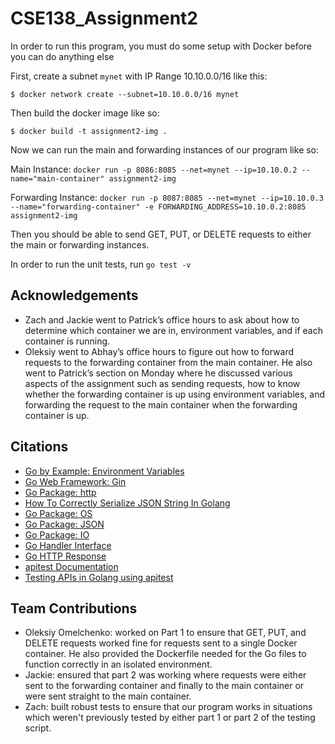 # CSE138_Assignment2

In order to run this program, you must do some setup with Docker before you can do anything else

First, create a subnet `mynet` with IP Range 10.10.0.0/16 like this:

`$ docker network create --subnet=10.10.0.0/16 mynet`

Then build the docker image like so:

`$ docker build -t assignment2-img .`

Now we can run the main and forwarding instances of our program like so:

Main Instance: 
`docker run -p 8086:8085 --net=mynet --ip=10.10.0.2 --name="main-container" assignment2-img`

Forwarding Instance:
`docker run -p 8087:8085 --net=mynet --ip=10.10.0.3 --name="forwarding-container" -e FORWARDING_ADDRESS=10.10.0.2:8085 assignment2-img`

Then you should be able to send GET, PUT, or DELETE requests to either the main or forwarding instances.

In order to run the unit tests, run `go test -v`
## Acknowledgements
- Zach and Jackie went to Patrick’s office hours to ask about how to determine which container we are in, environment variables, and if each container is running.
- Oleksiy went to Abhay’s office hours to figure out how to forward requests to the forwarding container from the main container. He also went to Patrick’s section on Monday where he discussed various aspects of the assignment such as sending requests, how to know whether the forwarding container is up using environment variables, and forwarding the request to the main container when the forwarding container is up.

## Citations
- [Go by Example: Environment Variables](https://gobyexample.com/environment-variables)
- [Go Web Framework: Gin](https://github.com/gin-gonic/gin)
- [Go Package: http](https://golang.org/pkg/net/http/)
- [How To Correctly Serialize JSON String In Golang](https://goinbigdata.com/how-to-correctly-serialize-json-string-in-golang/)
- [Go Package: OS](https://golang.org/pkg/os/)
- [Go Package: JSON](https://golang.org/pkg/encoding/json/)
- [Go Package: IO](https://golang.org/pkg/io/ioutil/)
- [Go Handler Interface](https://divyanshushekhar.com/golang-responsewriter-request/)
- [Go HTTP Response](https://medium.com/@vivek_syngh/http-response-in-golang-4ca1b3688d6)
- [apitest Documentation](https://apitest.dev/)
- [Testing APIs in Golang using apitest](https://dev.to/eminetto/testing-apis-in-golang-using-apitest-1860)

## Team Contributions
- Oleksiy Omelchenko: worked on Part 1 to ensure that GET, PUT, and DELETE requests worked fine for requests sent to a single Docker container. He also provided the Dockerfile needed for the Go files to function correctly in an isolated environment.
- Jackie: ensured that part 2 was working where requests were either sent to the forwarding container and finally to the main container or were sent straight to the main container.
- Zach: built robust tests to ensure that our program works in situations which weren't previously tested by either part 1 or part 2 of the testing script.

